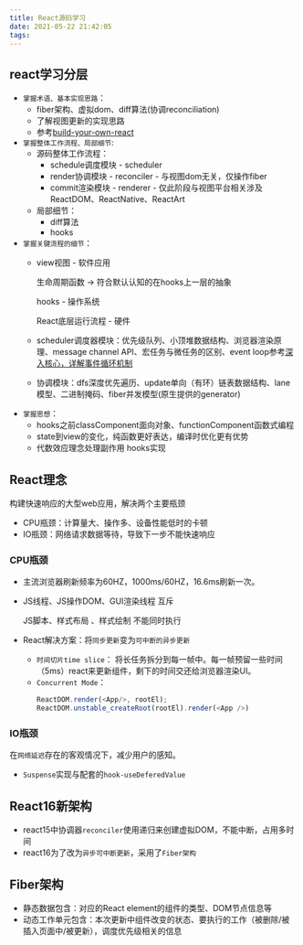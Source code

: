 ```yaml
---
title: React源码学习
date: 2021-05-22 21:42:05
tags:
---
```


## react学习分层

- `掌握术语、基本实现思路`：
    - fiber架构、虚拟dom、diff算法(协调reconciliation)
    - 了解视图更新的实现思路
    - 参考[build-your-own-react](https://pomb.us/build-your-own-react/)
- `掌握整体工作流程、局部细节`: 
    - 源码整体工作流程：
        - schedule调度模块 - scheduler
        - render协调模块 - reconciler - 与视图dom无关，仅操作fiber
        - commit渲染模块 - renderer - 仅此阶段与视图平台相关涉及ReactDOM、ReactNative、ReactArt
    - 局部细节：
        - diff算法
        - hooks
- `掌握关键流程的细节`：
    - view视图 - 软件应用

      生命周期函数         -> 符合默认认知的在hooks上一层的抽象
      
      hooks    - 操作系统
      
      React底层运行流程  - 硬件
    - scheduler调度器模块：优先级队列、小顶堆数据结构、浏览器渲染原理、message channel API、宏任务与微任务的区别、event loop参考[深入核心，详解事件循环机制](https://mp.weixin.qq.com/s/m3a6vjp8-c9a2EYj0cDMmg)
    - 协调模块：dfs深度优先遍历、update单向（有环）链表数据结构、lane模型、二进制掩码、fiber并发模型(原生提供的generator)
- `掌握思想`：
    - hooks之前classComponent面向对象、functionComponent函数式编程
    - state到view的变化，纯函数更好表达，编译时优化更有优势
    - 代数效应理念处理副作用 hooks实现

## React理念

构建快速响应的大型web应用，解决两个主要瓶颈
- CPU瓶颈：计算量大、操作多、设备性能低时的卡顿
- IO瓶颈：网络请求数据等待，导致下一步不能快速响应

### CPU瓶颈

- 主流浏览器刷新频率为60HZ，1000ms/60HZ，16.6ms刷新一次。

- JS线程、JS操作DOM、GUI渲染线程 互斥

  JS脚本、样式布局  、样式绘制   不能同时执行

- React解决方案：将`同步更新`变为`可中断的异步更新`
    - `时间切片time slice`： 将长任务拆分到每一帧中。每一帧预留一些时间（5ms）react来更新组件，剩下的时间交还给浏览器渲染UI。
    - `Concurrent Mode`：
        ```js
        ReactDOM.render(<App/>, rootEl);
        ReactDOM.unstable_createRoot(rootEl).render(<App />)
        ```

### IO瓶颈

在`网络延迟`存在的客观情况下，减少用户的感知。
- `Suspense`实现与配套的`hook-useDeferedValue`

## React16新架构

- react15中协调器`reconciler`使用递归来创建虚拟DOM，不能中断，占用多时间
- react16为了改为`异步可中断更新`，采用了`Fiber架构`

## Fiber架构

- 静态数据包含：对应的React element的组件的类型、DOM节点信息等
- 动态工作单元包含：本次更新中组件改变的状态、要执行的工作（被删除/被插入页面中/被更新），调度优先级相关的信息